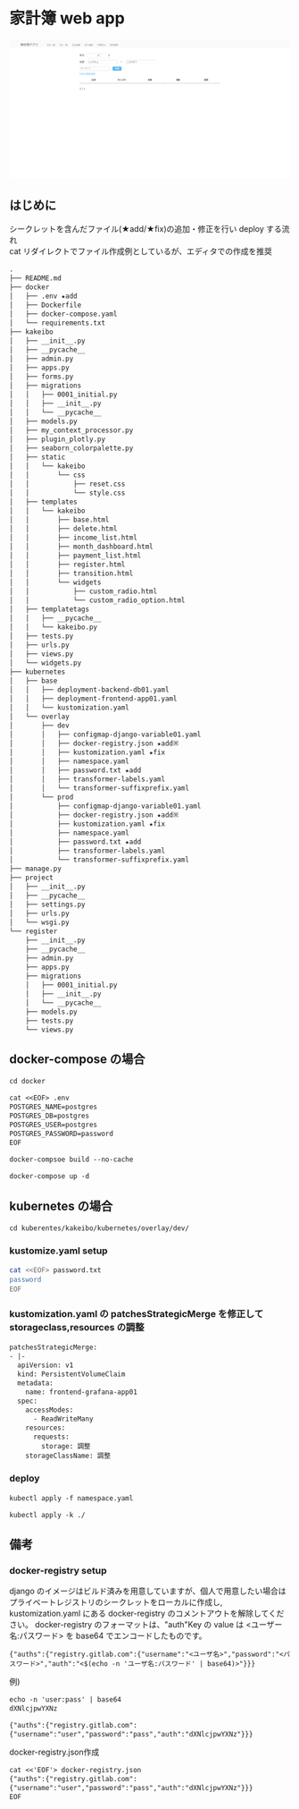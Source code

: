 # 家計簿 web app 
![kakeibo UI](./kakeibo-ui.png)

## はじめに
シークレットを含んだファイル(★add/★fix)の追加・修正を行い deploy する流れ  
cat リダイレクトでファイル作成例としているが、エディタでの作成を推奨  
```
.
├── README.md
├── docker
│   ├── .env ★add
│   ├── Dockerfile
│   ├── docker-compose.yaml
│   └── requirements.txt
├── kakeibo
│   ├── __init__.py
│   ├── __pycache__
│   ├── admin.py
│   ├── apps.py
│   ├── forms.py
│   ├── migrations
│   │   ├── 0001_initial.py
│   │   ├── __init__.py
│   │   └── __pycache__
│   ├── models.py
│   ├── my_context_processor.py
│   ├── plugin_plotly.py
│   ├── seaborn_colorpalette.py
│   ├── static
│   │   └── kakeibo
│   │       └── css
│   │           ├── reset.css
│   │           └── style.css
│   ├── templates
│   │   └── kakeibo
│   │       ├── base.html
│   │       ├── delete.html
│   │       ├── income_list.html
│   │       ├── month_dashboard.html
│   │       ├── payment_list.html
│   │       ├── register.html
│   │       ├── transition.html
│   │       └── widgets
│   │           ├── custom_radio.html
│   │           └── custom_radio_option.html
│   ├── templatetags
│   │   ├── __pycache__
│   │   └── kakeibo.py
│   ├── tests.py
│   ├── urls.py
│   ├── views.py
│   └── widgets.py
├── kubernetes
│   ├── base
│   │   ├── deployment-backend-db01.yaml
│   │   ├── deployment-frontend-app01.yaml
│   │   └── kustomization.yaml
│   └── overlay
│       ├── dev
│       │   ├── configmap-django-variable01.yaml
│       │   ├── docker-registry.json ★add※
│       │   ├── kustomization.yaml ★fix
│       │   ├── namespace.yaml
│       │   ├── password.txt ★add
│       │   ├── transformer-labels.yaml
│       │   └── transformer-suffixprefix.yaml
│       └── prod
│           ├── configmap-django-variable01.yaml
│           ├── docker-registry.json ★add※
│           ├── kustomization.yaml ★fix
│           ├── namespace.yaml
│           ├── password.txt ★add
│           ├── transformer-labels.yaml
│           └── transformer-suffixprefix.yaml
├── manage.py
├── project
│   ├── __init__.py
│   ├── __pycache__
│   ├── settings.py
│   ├── urls.py
│   └── wsgi.py
└── register
    ├── __init__.py
    ├── __pycache__
    ├── admin.py
    ├── apps.py
    ├── migrations
    │   ├── 0001_initial.py
    │   ├── __init__.py
    │   └── __pycache__
    ├── models.py
    ├── tests.py
    └── views.py
```

## docker-compose の場合
```
cd docker
```
```
cat <<EOF> .env
POSTGRES_NAME=postgres
POSTGRES_DB=postgres
POSTGRES_USER=postgres
POSTGRES_PASSWORD=password
EOF
```
```
docker-compsoe build --no-cache
```
```
docker-compose up -d
```

## kubernetes の場合
```
cd kuberentes/kakeibo/kubernetes/overlay/dev/
```
### kustomize.yaml setup
```bash
cat <<EOF> password.txt
password
EOF
```

### kustomization.yaml の patchesStrategicMerge を修正して storageclass,resources の調整
```
patchesStrategicMerge:
- |-
  apiVersion: v1
  kind: PersistentVolumeClaim
  metadata:
    name: frontend-grafana-app01
  spec:
    accessModes:
      - ReadWriteMany
    resources:
      requests:
        storage: 調整
    storageClassName: 調整
```

### deploy

```
kubectl apply -f namespace.yaml
```
```
kubectl apply -k ./
```


## 備考
### docker-registry setup
django のイメージはビルド済みを用意していますが、個人で用意したい場合はプライベートレジストリのシークレットをローカルに作成し,  
kustomization.yaml にある docker-registry のコメントアウトを解除してください。
docker-registry のフォーマットは、"auth"Key の value は <ユーザー名:パスワード> を base64 でエンコードしたものです。

```
{"auths":{"registry.gitlab.com":{"username":"<ユーザ名>","password":"<パスワード>","auth":"<$(echo -n 'ユーザ名:パスワード' | base64)>"}}}
```

例)
```
echo -n 'user:pass' | base64
dXNlcjpwYXNz
```
```
{"auths":{"registry.gitlab.com":{"username":"user","password":"pass","auth":"dXNlcjpwYXNz"}}}
```

docker-registry.json作成

```
cat <<'EOF'> docker-registry.json
{"auths":{"registry.gitlab.com":{"username":"user","password":"pass","auth":"dXNlcjpwYXNz"}}}
EOF
```